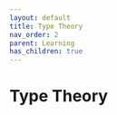 ```yaml
---
layout: default
title: Type Theory
nav_order: 2
parent: Learning
has_children: true
---
```


# Type Theory
